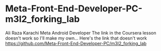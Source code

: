 # Meta-Front-End-Developer-PC-m3l2_forking_lab
Ali Raza
Karachi
Meta Android Developer
The link in the Coursera lesson doesn't work so I'll make my own...
Here's the link that doesn't work https://github.com/Meta-Front-End-Developer-PC/m3l2_forking_lab
